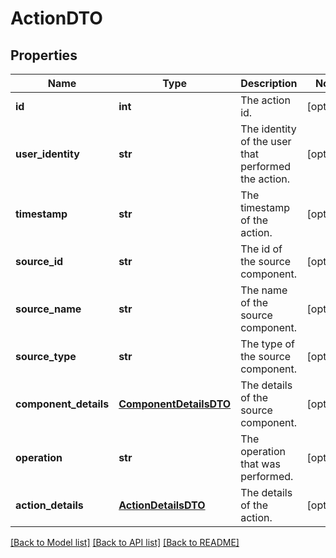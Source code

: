 # ActionDTO

## Properties
Name | Type | Description | Notes
------------ | ------------- | ------------- | -------------
**id** | **int** | The action id. | [optional] 
**user_identity** | **str** | The identity of the user that performed the action. | [optional] 
**timestamp** | **str** | The timestamp of the action. | [optional] 
**source_id** | **str** | The id of the source component. | [optional] 
**source_name** | **str** | The name of the source component. | [optional] 
**source_type** | **str** | The type of the source component. | [optional] 
**component_details** | [**ComponentDetailsDTO**](ComponentDetailsDTO.md) | The details of the source component. | [optional] 
**operation** | **str** | The operation that was performed. | [optional] 
**action_details** | [**ActionDetailsDTO**](ActionDetailsDTO.md) | The details of the action. | [optional] 

[[Back to Model list]](../nifiDocs.md#documentation-for-models) [[Back to API list]](../nifiDocs.md#documentation-for-api-endpoints) [[Back to README]](../nifiDocs.md)


